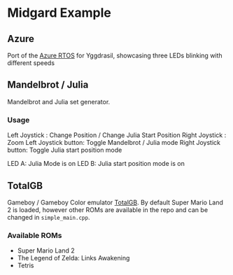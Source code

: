 # Midgard Example

## Azure

Port of the [Azure RTOS](https://azure.microsoft.com/en-us/services/rtos/) for Yggdrasil, showcasing three LEDs blinking with different speeds

## Mandelbrot / Julia

Mandelbrot and Julia set generator.

### Usage

Left Joystick : Change Position / Change Julia Start Position
Right Joystick : Zoom
Left Joystick button: Toggle Mandelbrot / Julia mode
Right Joystick button: Toggle Julia start position mode

LED A: Julia Mode is on
LED B: Julia start position mode is on

## TotalGB

Gameboy / Gameboy Color emulator [TotalGB](https://github.com/ITotalJustice/TotalGB). By default Super Mario Land 2 is loaded, however other ROMs are available in the repo and can be changed in `simple_main.cpp`.

### Available ROMs

- Super Mario Land 2
- The Legend of Zelda: Links Awakening
- Tetris

